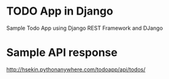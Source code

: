 # TODO App in Django
Sample Todo App using Django REST Framework and DJango

# Sample API response
http://hsekin.pythonanywhere.com/todoapp/api/todos/
